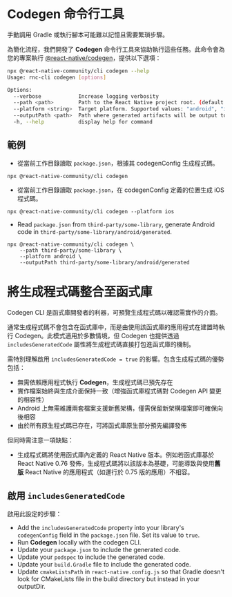 # Codegen 命令行工具

手動調用 Gradle 或執行腳本可能難以記憶且需要繁瑣步驟。

為簡化流程，我們開發了 **Codegen** 命令行工具來協助執行這些任務。此命令會為您的專案執行 [@react-native/codegen](https://www.npmjs.com/package/@react-native/codegen)，提供以下選項：

```sh
npx @react-native-community/cli codegen --help
Usage: rnc-cli codegen [options]

Options:
  --verbose            Increase logging verbosity
  --path <path>        Path to the React Native project root. (default: "/Users/MyUsername/projects/my-app")
  --platform <string>  Target platform. Supported values: "android", "ios", "all". (default: "all")
  --outputPath <path>  Path where generated artifacts will be output to.
  -h, --help           display help for command
```

## 範例

- 從當前工作目錄讀取 `package.json`，根據其 codegenConfig 生成程式碼。

```shell
npx @react-native-community/cli codegen
```

- 從當前工作目錄讀取 `package.json`，在 codegenConfig 定義的位置生成 iOS 程式碼。

```shell
npx @react-native-community/cli codegen --platform ios
```

- Read `package.json` from `third-party/some-library`, generate Android code in `third-party/some-library/android/generated`.

```shell
npx @react-native-community/cli codegen \
    --path third-party/some-library \
    --platform android \
    --outputPath third-party/some-library/android/generated
```

# 將生成程式碼整合至函式庫

Codegen CLI 是函式庫開發者的利器，可預覽生成程式碼以確認需實作的介面。

通常生成程式碼不會包含在函式庫中，而是由使用該函式庫的應用程式在建置時執行 Codegen。此模式適用於多數情境，但 Codegen 也提供透過 `includesGeneratedCode` 屬性將生成程式碼直接打包進函式庫的機制。

需特別理解啟用 `includesGeneratedCode = true` 的影響。包含生成程式碼的優勢包括：

- 無需依賴應用程式執行 **Codegen**，生成程式碼已預先存在
- 實作檔案始終與生成介面保持一致（增強函式庫程式碼對 Codegen API 變更的相容性）
- Android 上無需維護兩套檔案支援新舊架構，僅需保留新架構檔案即可確保向後相容
- 由於所有原生程式碼已存在，可將函式庫原生部分預先編譯發佈

但同時需注意一項缺點：

- 生成程式碼將使用函式庫內定義的 React Native 版本。例如若函式庫基於 React Native 0.76 發佈，生成程式碼將以該版本為基礎，可能導致與使用**舊版** React Native 的應用程式（如運行於 0.75 版的應用）不相容。

## 啟用 `includesGeneratedCode`

啟用此設定的步驟：

- Add the `includesGeneratedCode` property into your library's `codegenConfig` field in the `package.json` file. Set its value to `true`.
- Run **Codegen** locally with the codegen CLI.
- Update your `package.json` to include the generated code.
- Update your `podspec` to include the generated code.
- Update your `build.Gradle` file to include the generated code.
- Update `cmakeListsPath` in `react-native.config.js` so that Gradle doesn't look for CMakeLists file in the build directory but instead in your outputDir.